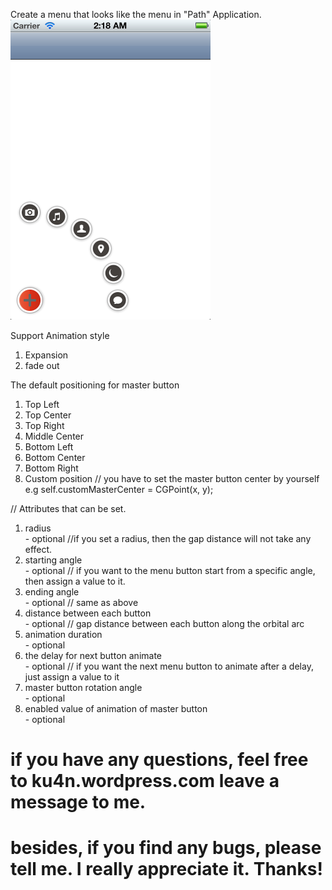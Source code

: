 Create a menu that looks like the menu in "Path" Application. 
<img src="https://github.com/centwave/CWAnimatedMenu/raw/master/screenshot.png" width="320">

Support Animation style <br/>
1. Expansion <br/>
2. fade out <br/>

The default positioning for master button <br/>
1. Top Left <br/>
2. Top Center <br/>
3. Top Right <br/>
4. Middle Center<br/>
5. Bottom Left<br/>
6. Bottom Center<br/>
7. Bottom Right<br/>
8. Custom position  // you have to set the master button center by yourself e.g self.customMasterCenter = CGPoint(x, y);<br/>

// Attributes that can be set.<br/>
1. radius <br/>  - optional //if you set a radius, then the gap distance will not take any effect.
2. starting angle<br/> - optional // if you want to the menu button start from a specific angle, then assign a value to it.
2. ending angle<br/> - optional // same as above
3. distance between each button<br/> - optional // gap distance between each button along the orbital arc
4. animation duration<br/> - optional
5. the delay for next button animate<br/> - optional // if you want the next menu button to animate after a delay, just assign a value to it
6. master button rotation angle<br/> - optional 
7. enabled value of animation of master button<br/> - optional

# if you have any questions, feel free to ku4n.wordpress.com leave a message to me.
# besides, if you find any bugs, please tell me. I really appreciate it. Thanks!




